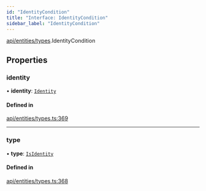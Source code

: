 ```yaml
---
id: "IdentityCondition"
title: "Interface: IdentityCondition"
sidebar_label: "IdentityCondition"
---
```


[api/entities/types](../../../../../modules/API/Entities/Types/Types.md).IdentityCondition

## Properties

### identity

• **identity**: [`Identity`](../../../../../classes/API/Entities/Identity/Identity.md)

#### Defined in

[api/entities/types.ts:369](https://github.com/PolymeshAssociation/polymesh-sdk/blob/49a0066c3/src/api/entities/types.ts#L369)

___

### type

• **type**: [`IsIdentity`](../../../../../enums/API/Entities/Types/ConditionType/ConditionType.md#isidentity)

#### Defined in

[api/entities/types.ts:368](https://github.com/PolymeshAssociation/polymesh-sdk/blob/49a0066c3/src/api/entities/types.ts#L368)
